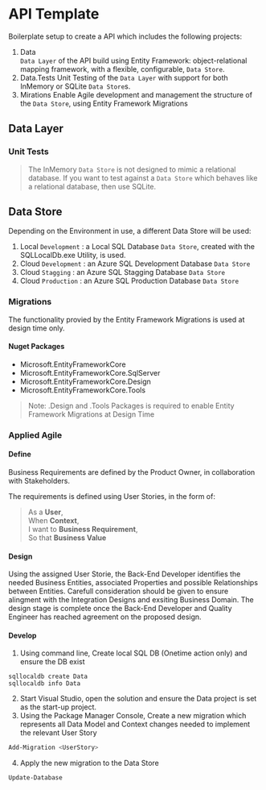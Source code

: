 # API Template

Boilerplate setup to create a API which includes the following projects:  
1. Data  
`Data Layer` of the API build using Entity Framework: object-relational mapping framework, with a flexible, configurable, `Data Store`.
2. Data.Tests
Unit Testing of the `Data Layer` with support for both InMemory or SQLite `Data Store`s.
3. Mirations
Enable Agile development and management the structure of the `Data Store`, using Entity Framework Migrations

## Data Layer
### Unit Tests
> The InMemory `Data Store` is not designed to mimic a relational database. If you want to test against a `Data Store` which behaves like a relational database, then use SQLite.

## Data Store
Depending on the Environment in use, a different Data Store will be used:
1. Local `Development` : a Local SQL Database `Data Store`, created with the SQLLocalDb.exe Utility, is used.
2. Cloud `Development` : an Azure SQL Development Database `Data Store`
3. Cloud `Stagging` : an Azure SQL Stagging Database `Data Store`
4. Cloud `Production` : an Azure SQL Production Database `Data Store`

### Migrations
The functionality provied by the Entity Framework Migrations is used at design time only.


#### Nuget Packages
* Microsoft.EntityFrameworkCore  
* Microsoft.EntityFrameworkCore.SqlServer  
* Microsoft.EntityFrameworkCore.Design  
* Microsoft.EntityFrameworkCore.Tools  

> Note: .Design and .Tools Packages is required to enable Entity Framework Migrations at Design Time


### Applied Agile  
#### Define   
Business Requirements are defined by the Product Owner, in collaboration with Stakeholders.

The requirements is defined using User Stories, in the form of:
> As a **User**,  
> When **Context**,  
> I want to **Business Requirement**,  
> So that **Business Value**  

#### Design
Using the assigned User Storie, the Back-End Developer identifies the needed Business Entities, associated Properties and possible Relationships between Entities.
Carefull consideration should be given to ensure alingment with the Integration Designs and exsiting Business Domain. The design stage is complete once the Back-End Developer and Quality Engineer has reached agreement on the proposed design.

#### Develop

1. Using command line, Create local SQL DB (Onetime action only) and ensure the DB exist 
```
sqllocaldb create Data
sqllocaldb info Data
```
2. Start Visual Studio, open the solution and ensure the Data project is set as the start-up project.
3. Using the Package Manager Console, Create a new migration which represents all Data Model and Context changes needed to implement the relevant User Story
```Powershell
Add-Migration <UserStory>
```
4. Apply the new migration to the Data Store
```Powershell
Update-Database
```